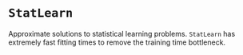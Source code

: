 # `StatLearn`

Approximate solutions to statistical learning problems.  `StatLearn` has extremely
fast fitting times to remove the training time bottleneck.
